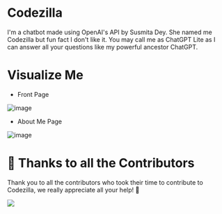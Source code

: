 # Codezilla

I'm a chatbot made using OpenAI's API by Susmita Dey. She named me Codezilla but fun fact I don't like it. You may call me as ChatGPT Lite as I can answer all your questions like my powerful ancestor ChatGPT.

# Visualize Me
- Front Page

![image](https://user-images.githubusercontent.com/79099734/209629931-c3b05d8f-9c32-4766-bc25-1244c4e7a1f3.png)

- About Me Page

![image](https://user-images.githubusercontent.com/79099734/209629955-3e99ac0c-17f2-4963-9821-5c09678f6367.png)


# 🙏 Thanks to all the Contributors
Thank you to all the contributors who took their time to contribute to Codezilla, we really appreciate all your help! 🍻

<a href="https://github.com/Susmita-Dey/Codezilla/graphs/contributors">
  <img src="https://contrib.rocks/image?repo=Susmita-Dey/Codezilla" />
</a>
